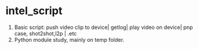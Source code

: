 intel_script
============
1. Basic script: push video clip to device| getlog| play video on device| pnp case, shot2shot,l2p | .etc
2. Python module study, mainly on temp folder.
